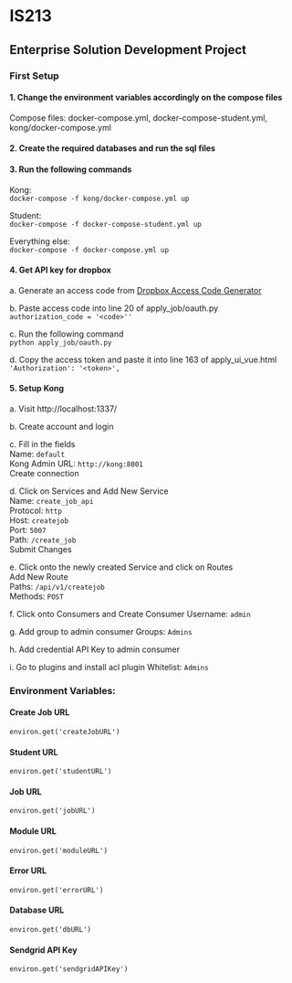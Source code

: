 # IS213

## Enterprise Solution Development Project

### First Setup

#### 1. Change the environment variables accordingly on the compose files

Compose files: docker-compose.yml, docker-compose-student.yml, kong/docker-compose.yml

#### 2. Create the required databases and run the sql files

#### 3. Run the following commands

Kong:<br>
`docker-compose -f kong/docker-compose.yml up`

Student:<br>
`docker-compose -f docker-compose-student.yml up`

Everything else:<br>
`docker-compose -f docker-compose.yml up`

#### 4. Get API key for dropbox

a. Generate an access code
from [Dropbox Access Code Generator](https://www.dropbox.com/oauth2/authorize?client_id=slittbfjy2ckrmn&token_access_type=offline&response_type=code)

b. Paste access code into line 20 of apply_job/oauth.py<br>
`authorization_code = '<code>''`

c. Run the following command<br>
`python apply_job/oauth.py`

d. Copy the access token and paste it into line 163 of apply_ui_vue.html<br>
`'Authorization': '<token>',`

#### 5. Setup Kong

a. Visit http://localhost:1337/

b. Create account and login

c. Fill in the fields<br>
Name: `default`<br>
Kong Admin URL: `http://kong:8001`<br>
Create connection

d. Click on Services and Add New Service <br>
Name: `create_job_api`<br>
Protocol: `http`<br>
Host: `createjob`<br>
Port: `5007`<br>
Path: `/create_job`<br>
Submit Changes

e. Click onto the newly created Service and click on Routes<br>
Add New Route<br>
Paths: `/api/v1/createjob`<br>
Methods: `POST`<br>

f. Click onto Consumers and Create Consumer
Username: `admin`

g. Add group to admin consumer
Groups: `Admins`

h. Add credential API Key to admin consumer

i. Go to plugins and install acl plugin
Whitelist: `Admins`



### Environment Variables:

#### Create Job URL

`environ.get('createJobURL')`

#### Student URL

`environ.get('studentURL')`

#### Job URL

`environ.get('jobURL')`

#### Module URL

`environ.get('moduleURL')`

#### Error URL

`environ.get('errorURL')`

#### Database URL

`environ.get('dbURL')`

#### Sendgrid API Key

`environ.get('sendgridAPIKey')`

